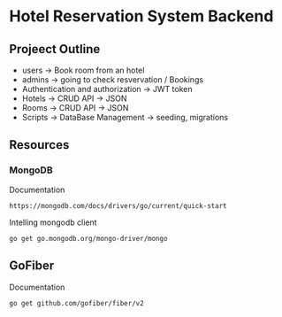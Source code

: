 # Hotel Reservation System Backend

## Projeect Outline
- users -> Book room from an hotel
- admins -> going to check resvervation / Bookings
- Authentication and authorization -> JWT token
- Hotels -> CRUD API -> JSON
- Rooms -> CRUD API -> JSON
- Scripts -> DataBase Management -> seeding, migrations

## Resources
### MongoDB 
Documentation
```
https://mongodb.com/docs/drivers/go/current/quick-start
```

Intelling mongodb client
```
go get go.mongodb.org/mongo-driver/mongo
```
## GoFiber

Documentation
```
go get github.com/gofiber/fiber/v2
```